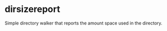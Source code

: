 dirsizereport
=============

Simple directory walker that reports the amount space used in the directory.
